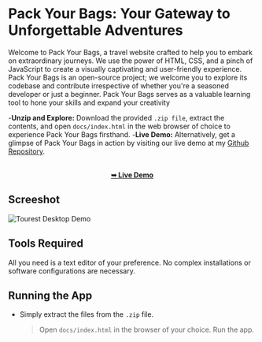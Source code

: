 
 
# Pack Your Bags: Your Gateway to Unforgettable Adventures

Welcome to Pack Your Bags, a travel website crafted to help you to embark on extraordinary journeys. We use the power of HTML, CSS, and a pinch of JavaScript to create a visually captivating and user-friendly experience.  <br/>
Pack Your Bags is an open-source project; we welcome you to explore its codebase and contribute irrespective of whether you're a seasoned developer or just a beginner. Pack Your Bags serves as a valuable learning tool to hone your skills and expand your creativity <br />

-**Unzip and Explore:** Download the provided `.zip file`, extract the contents, and open `docs/index.html` in the web browser of choice to experience Pack Your Bags firsthand.
-**Live Demo:** Alternatively, get a glimpse of Pack Your Bags in action by visiting our live demo at my [Github Repository](https://github.com/Ayush-srivastav1/Pack-Your-Bags.git). <br/>

<div align="center">
  <br />
  <a href="http://127.0.0.1:5501/index.html"><strong>➥ Live Demo</strong></a>
</div>

## Screeshot

![Tourest Desktop Demo](./docs/Pack-Your-Bags.png.png "Desktop Demo")

## Tools Required
All you need is a text editor of your preference. No complex installations or software configurations are necessary.

## Running the App
* Simply extract the files from the `.zip` file.
  > Open `docs/index.html` in the browser of your choice.
  > Run the app.




